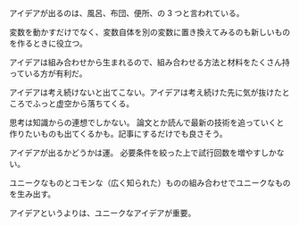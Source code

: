 アイデアが出るのは、風呂、布団、便所、の 3 つと言われている。

変数を動かすだけでなく、変数自体を別の変数に置き換えてみるのも新しいものを作るときに役立つ。

アイデアは組み合わせから生まれるので、組み合わせる方法と材料をたくさん持っている方が有利だ。

アイデアは考え続けないと出てこない。アイデアは考え続けた先に気が抜けたところでふっと虚空から落ちてくる。

思考は知識からの連想でしかない。
論文とか読んで最新の技術を追っていくと作りたいものも出てくるかも。記事にするだけでも良さそう。

アイデアが出るかどうかは運。
必要条件を絞った上で試行回数を増やすしかない。

ユニークなものとコモンな（広く知られた）ものの組み合わせでユニークなものを生み出す。

アイデアというよりは、ユニークなアイデアが重要。
